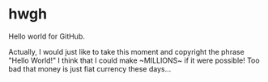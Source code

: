 # hwgh
Hello world for GitHub.

Actually, I would just like to take this moment and copyright the phrase "Hello World!"  I think that I could make \~MILLIONS\~ if it were possible!  Too bad that money is just fiat currency these days...
